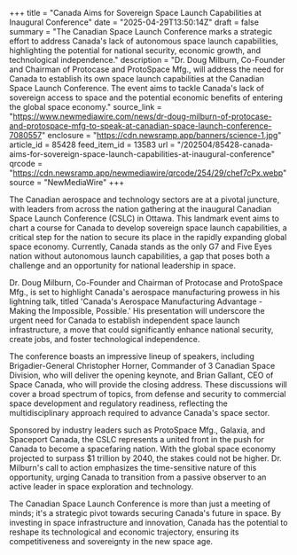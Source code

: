 +++
title = "Canada Aims for Sovereign Space Launch Capabilities at Inaugural Conference"
date = "2025-04-29T13:50:14Z"
draft = false
summary = "The Canadian Space Launch Conference marks a strategic effort to address Canada's lack of autonomous space launch capabilities, highlighting the potential for national security, economic growth, and technological independence."
description = "Dr. Doug Milburn, Co-Founder and Chairman of Protocase and ProtoSpace Mfg., will address the need for Canada to establish its own space launch capabilities at the Canadian Space Launch Conference. The event aims to tackle Canada's lack of sovereign access to space and the potential economic benefits of entering the global space economy."
source_link = "https://www.newmediawire.com/news/dr-doug-milburn-of-protocase-and-protospace-mfg-to-speak-at-canadian-space-launch-conference-7080557"
enclosure = "https://cdn.newsramp.app/banners/science-1.jpg"
article_id = 85428
feed_item_id = 13583
url = "/202504/85428-canada-aims-for-sovereign-space-launch-capabilities-at-inaugural-conference"
qrcode = "https://cdn.newsramp.app/newmediawire/qrcode/254/29/chef7cPx.webp"
source = "NewMediaWire"
+++

<p>The Canadian aerospace and technology sectors are at a pivotal juncture, with leaders from across the nation gathering at the inaugural Canadian Space Launch Conference (CSLC) in Ottawa. This landmark event aims to chart a course for Canada to develop sovereign space launch capabilities, a critical step for the nation to secure its place in the rapidly expanding global space economy. Currently, Canada stands as the only G7 and Five Eyes nation without autonomous launch capabilities, a gap that poses both a challenge and an opportunity for national leadership in space.</p><p>Dr. Doug Milburn, Co-Founder and Chairman of Protocase and ProtoSpace Mfg., is set to highlight Canada's aerospace manufacturing prowess in his lightning talk, titled 'Canada's Aerospace Manufacturing Advantage - Making the Impossible, Possible.' His presentation will underscore the urgent need for Canada to establish independent space launch infrastructure, a move that could significantly enhance national security, create jobs, and foster technological independence.</p><p>The conference boasts an impressive lineup of speakers, including Brigadier-General Christopher Horner, Commander of 3 Canadian Space Division, who will deliver the opening keynote, and Brian Gallant, CEO of Space Canada, who will provide the closing address. These discussions will cover a broad spectrum of topics, from defense and security to commercial space development and regulatory readiness, reflecting the multidisciplinary approach required to advance Canada's space sector.</p><p>Sponsored by industry leaders such as ProtoSpace Mfg., Galaxia, and Spaceport Canada, the CSLC represents a united front in the push for Canada to become a spacefaring nation. With the global space economy projected to surpass $1 trillion by 2040, the stakes could not be higher. Dr. Milburn's call to action emphasizes the time-sensitive nature of this opportunity, urging Canada to transition from a passive observer to an active leader in space exploration and technology.</p><p>The Canadian Space Launch Conference is more than just a meeting of minds; it's a strategic pivot towards securing Canada's future in space. By investing in space infrastructure and innovation, Canada has the potential to reshape its technological and economic trajectory, ensuring its competitiveness and sovereignty in the new space age.</p>